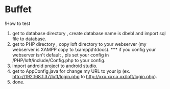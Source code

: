 # Buffet

!How to test
  1. get to database directory , create database name is dbebl and import sql file to database.
  2. get to PHP directory , copy loft directory to your webserver (my webserver is XAMPP copy to \xampp\htdocs).
  *** if you config your webserver isn't default , pls set your config in /PHP/loft/include/Config.php to your config.
  3. import android project to android studio.
  4. get to AppConfig.java for change my URL to your ip (ex. http://192.168.1.37/loft/login.php to http://xxx.xxx.x.xx/loft/login.php).
  5. done.

